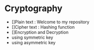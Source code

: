 # Cryptography
- []Plain text : Welcome to my repository
- []Cipher text : Hashing function
- []Encryption and Decryption 
- using symmetric key
- using asymmetric key
